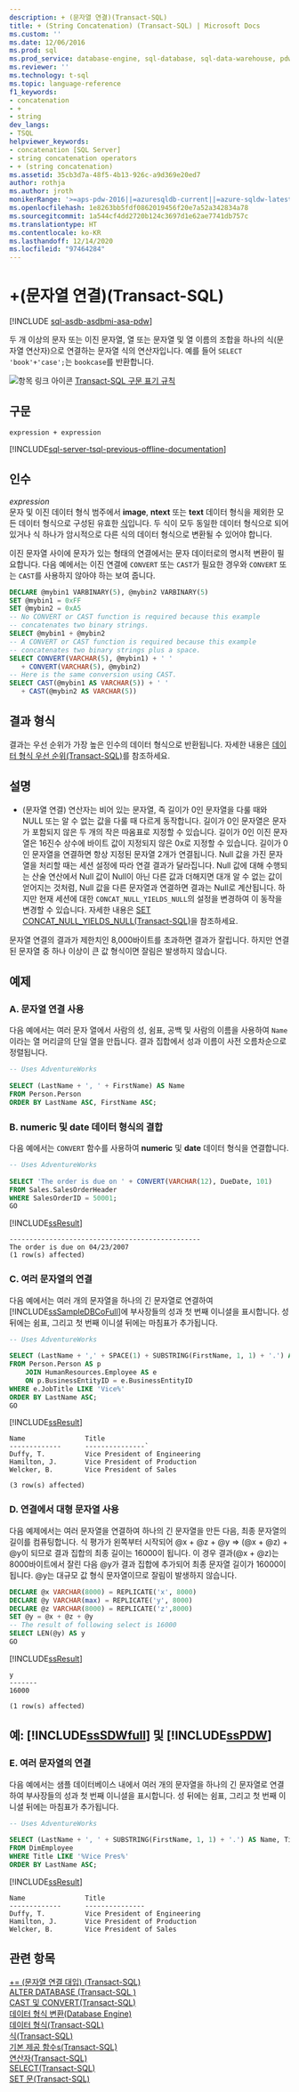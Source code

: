 ```yaml
---
description: + (문자열 연결)(Transact-SQL)
title: + (String Concatenation) (Transact-SQL) | Microsoft Docs
ms.custom: ''
ms.date: 12/06/2016
ms.prod: sql
ms.prod_service: database-engine, sql-database, sql-data-warehouse, pdw
ms.reviewer: ''
ms.technology: t-sql
ms.topic: language-reference
f1_keywords:
- concatenation
- +
- string
dev_langs:
- TSQL
helpviewer_keywords:
- concatenation [SQL Server]
- string concatenation operators
- + (string concatenation)
ms.assetid: 35cb3d7a-48f5-4b13-926c-a9d369e20ed7
author: rothja
ms.author: jroth
monikerRange: '>=aps-pdw-2016||=azuresqldb-current||=azure-sqldw-latest||>=sql-server-2016||>=sql-server-linux-2017||=azuresqldb-mi-current'
ms.openlocfilehash: 1e8263bb5fdf0862019456f20e7a52a342834a78
ms.sourcegitcommit: 1a544cf4dd2720b124c3697d1e62ae7741db757c
ms.translationtype: HT
ms.contentlocale: ko-KR
ms.lasthandoff: 12/14/2020
ms.locfileid: "97464284"
---
```

# <a name="-string-concatenation-transact-sql"></a>+(문자열 연결)(Transact-SQL)
[!INCLUDE [sql-asdb-asdbmi-asa-pdw](../../includes/applies-to-version/sql-asdb-asdbmi-asa-pdw.md)]

  두 개 이상의 문자 또는 이진 문자열, 열 또는 문자열 및 열 이름의 조합을 하나의 식(문자열 연산자)으로 연결하는 문자열 식의 연산자입니다.  예를 들어 `SELECT 'book'+'case';`는 `bookcase`를 반환합니다.
  
 ![항목 링크 아이콘](../../database-engine/configure-windows/media/topic-link.gif "항목 링크 아이콘") [Transact-SQL 구문 표기 규칙](../../t-sql/language-elements/transact-sql-syntax-conventions-transact-sql.md)  
  
## <a name="syntax"></a>구문  
  
```syntaxsql  
expression + expression  
```  
  
[!INCLUDE[sql-server-tsql-previous-offline-documentation](../../includes/sql-server-tsql-previous-offline-documentation.md)]

## <a name="arguments"></a>인수
 *expression*  
 문자 및 이진 데이터 형식 범주에서 **image**, **ntext** 또는 **text** 데이터 형식을 제외한 모든 데이터 형식으로 구성된 유효한 [식](../../t-sql/language-elements/expressions-transact-sql.md)입니다. 두 식이 모두 동일한 데이터 형식으로 되어 있거나 식 하나가 암시적으로 다른 식의 데이터 형식으로 변환될 수 있어야 합니다.  
  
 이진 문자열 사이에 문자가 있는 형태의 연결에서는 문자 데이터로의 명시적 변환이 필요합니다. 다음 예에서는 이진 연결에 `CONVERT` 또는 `CAST`가 필요한 경우와 `CONVERT` 또는 `CAST`를 사용하지 않아야 하는 보여 줍니다.  
  
```sql
DECLARE @mybin1 VARBINARY(5), @mybin2 VARBINARY(5)  
SET @mybin1 = 0xFF  
SET @mybin2 = 0xA5  
-- No CONVERT or CAST function is required because this example   
-- concatenates two binary strings.  
SELECT @mybin1 + @mybin2  
-- A CONVERT or CAST function is required because this example  
-- concatenates two binary strings plus a space.  
SELECT CONVERT(VARCHAR(5), @mybin1) + ' '   
   + CONVERT(VARCHAR(5), @mybin2)  
-- Here is the same conversion using CAST.  
SELECT CAST(@mybin1 AS VARCHAR(5)) + ' '   
   + CAST(@mybin2 AS VARCHAR(5))  
```  
  
## <a name="result-types"></a>결과 형식  
 결과는 우선 순위가 가장 높은 인수의 데이터 형식으로 반환됩니다. 자세한 내용은 [데이터 형식 우선 순위&#40;Transact-SQL&#41;](../../t-sql/data-types/data-type-precedence-transact-sql.md)를 참조하세요.  
  
## <a name="remarks"></a>설명  
 + (문자열 연결) 연산자는 비어 있는 문자열, 즉 길이가 0인 문자열을 다룰 때와 NULL 또는 알 수 없는 값을 다룰 때 다르게 동작합니다. 길이가 0인 문자열은 문자가 포함되지 않은 두 개의 작은 따옴표로 지정할 수 있습니다. 길이가 0인 이진 문자열은 16진수 상수에 바이트 값이 지정되지 않은 0x로 지정할 수 있습니다. 길이가 0인 문자열을 연결하면 항상 지정된 문자열 2개가 연결됩니다. Null 값을 가진 문자열을 처리할 때는 세션 설정에 따라 연결 결과가 달라집니다. Null 값에 대해 수행되는 산술 연산에서 Null 값이 Null이 아닌 다른 값과 더해지면 대개 알 수 없는 값이 얻어지는 것처럼, Null 값을 다른 문자열과 연결하면 결과는 Null로 계산됩니다. 하지만 현재 세션에 대한 `CONCAT_NULL_YIELDS_NULL`의 설정을 변경하여 이 동작을 변경할 수 있습니다. 자세한 내용은 [SET CONCAT_NULL_YIELDS_NULL&#40;Transact-SQL&#41;](../../t-sql/statements/set-concat-null-yields-null-transact-sql.md)을 참조하세요.  
  
 문자열 연결의 결과가 제한치인 8,000바이트를 초과하면 결과가 잘립니다. 하지만 연결된 문자열 중 하나 이상이 큰 값 형식이면 잘림은 발생하지 않습니다.  
  
## <a name="examples"></a>예제  
  
### <a name="a-using-string-concatenation"></a>A. 문자열 연결 사용  
 다음 예에서는 여러 문자 열에서 사람의 성, 쉼표, 공백 및 사람의 이름을 사용하여 `Name`이라는 열 머리글의 단일 열을 만듭니다. 결과 집합에서 성과 이름이 사전 오름차순으로 정렬됩니다.  
  
```sql  
-- Uses AdventureWorks  
  
SELECT (LastName + ', ' + FirstName) AS Name  
FROM Person.Person  
ORDER BY LastName ASC, FirstName ASC;  
```  
  
### <a name="b-combining-numeric-and-date-data-types"></a>B. numeric 및 date 데이터 형식의 결합  
 다음 예에서는 `CONVERT` 함수를 사용하여 **numeric** 및 **date** 데이터 형식을 연결합니다.  
  
```sql  
-- Uses AdventureWorks  
  
SELECT 'The order is due on ' + CONVERT(VARCHAR(12), DueDate, 101)  
FROM Sales.SalesOrderHeader  
WHERE SalesOrderID = 50001;  
GO  
```  
  
 [!INCLUDE[ssResult](../../includes/ssresult-md.md)]  
  
 ```
 ------------------------------------------------  
 The order is due on 04/23/2007  
 (1 row(s) affected)
 ```  
  
### <a name="c-using-multiple-string-concatenation"></a>C. 여러 문자열의 연결  
 다음 예에서는 여러 개의 문자열을 하나의 긴 문자열로 연결하여 [!INCLUDE[ssSampleDBCoFull](../../includes/sssampledbcofull-md.md)]에 부사장들의 성과 첫 번째 이니셜을 표시합니다. 성 뒤에는 쉼표, 그리고 첫 번째 이니셜 뒤에는 마침표가 추가됩니다.  
  
```sql  
-- Uses AdventureWorks  
  
SELECT (LastName + ',' + SPACE(1) + SUBSTRING(FirstName, 1, 1) + '.') AS Name, e.JobTitle  
FROM Person.Person AS p  
    JOIN HumanResources.Employee AS e  
    ON p.BusinessEntityID = e.BusinessEntityID  
WHERE e.JobTitle LIKE 'Vice%'  
ORDER BY LastName ASC;  
GO  
```  
  
 [!INCLUDE[ssResult](../../includes/ssresult-md.md)]  
  
 ```
 Name               Title  
 -------------      ---------------`  
 Duffy, T.          Vice President of Engineering  
 Hamilton, J.       Vice President of Production  
 Welcker, B.        Vice President of Sales  

 (3 row(s) affected)
 ```  
 
### <a name="d-using-large-strings-in-concatenation"></a>D. 연결에서 대형 문자열 사용
다음 예제에서는 여러 문자열을 연결하여 하나의 긴 문자열을 만든 다음, 최종 문자열의 길이를 컴퓨팅합니다. 식 평가가 왼쪽부터 시작되어 @x + @z + @y => (@x + @z) + @y이 되므로 결과 집합의 최종 길이는 16000이 됩니다. 이 경우 결과(@x + @z)는 8000바이트에서 잘린 다음 @y가 결과 집합에 추가되어 최종 문자열 길이가 16000이 됩니다. @y는 대규모 값 형식 문자열이므로 잘림이 발생하지 않습니다.

```sql
DECLARE @x VARCHAR(8000) = REPLICATE('x', 8000)
DECLARE @y VARCHAR(max) = REPLICATE('y', 8000)
DECLARE @z VARCHAR(8000) = REPLICATE('z',8000)
SET @y = @x + @z + @y
-- The result of following select is 16000
SELECT LEN(@y) AS y
GO
```
[!INCLUDE[ssResult](../../includes/ssresult-md.md)]  
  
 ```
 y        
 -------  
 16000  
  
 (1 row(s) affected)
 ```  
## <a name="examples-sssdwfull-and-sspdw"></a>예: [!INCLUDE[ssSDWfull](../../includes/sssdwfull-md.md)] 및 [!INCLUDE[ssPDW](../../includes/sspdw-md.md)]  
  
### <a name="e-using-multiple-string-concatenation"></a>E. 여러 문자열의 연결  
 다음 예에서는 샘플 데이터베이스 내에서 여러 개의 문자열을 하나의 긴 문자열로 연결하여 부사장들의 성과 첫 번째 이니셜을 표시합니다. 성 뒤에는 쉼표, 그리고 첫 번째 이니셜 뒤에는 마침표가 추가됩니다.  
  
```sql  
-- Uses AdventureWorks  
  
SELECT (LastName + ', ' + SUBSTRING(FirstName, 1, 1) + '.') AS Name, Title  
FROM DimEmployee  
WHERE Title LIKE '%Vice Pres%'  
ORDER BY LastName ASC;  
```  
  
 [!INCLUDE[ssResult](../../includes/ssresult-md.md)]  
  
```  
Name               Title                                           
-------------      ---------------  
Duffy, T.          Vice President of Engineering  
Hamilton, J.       Vice President of Production  
Welcker, B.        Vice President of Sales  
```  
  
## <a name="see-also"></a>관련 항목  
 [+= &#40;문자열 연결 대입&#41; &#40;Transact-SQL&#41;](../../t-sql/language-elements/string-concatenation-equal-transact-sql.md)   
 [ALTER DATABASE &#40;Transact-SQL &#41;](../../t-sql/statements/alter-database-transact-sql.md)   
 [CAST 및 CONVERT&#40;Transact-SQL&#41;](../../t-sql/functions/cast-and-convert-transact-sql.md)   
 [데이터 형식 변환&#40;Database Engine&#41;](../../t-sql/data-types/data-type-conversion-database-engine.md)   
 [데이터 형식&#40;Transact-SQL&#41;](../../t-sql/data-types/data-types-transact-sql.md)   
 [식&#40;Transact-SQL&#41;](../../t-sql/language-elements/expressions-transact-sql.md)   
 [기본 제공 함수s&#40;Transact-SQL&#41;](~/t-sql/functions/functions.md)   
 [연산자&#40;Transact-SQL&#41;](../../t-sql/language-elements/operators-transact-sql.md)   
 [SELECT&#40;Transact-SQL&#41;](../../t-sql/queries/select-transact-sql.md)   
 [SET 문&#40;Transact-SQL&#41;](../../t-sql/statements/set-statements-transact-sql.md)   
  
  



